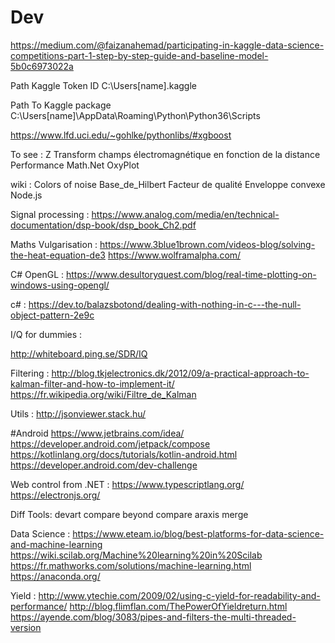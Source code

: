 # Dev
https://medium.com/@faizanahemad/participating-in-kaggle-data-science-competitions-part-1-step-by-step-guide-and-baseline-model-5b0c6973022a

Path Kaggle Token ID
C:\Users\[name]\.kaggle

Path To Kaggle package
C:\Users\[name]\AppData\Roaming\Python\Python36\Scripts

https://www.lfd.uci.edu/~gohlke/pythonlibs/#xgboost

To see :
Z Transform
champs électromagnétique en fonction de la distance
Performance Math.Net
OxyPlot

wiki : 
Colors of noise
Base_de_Hilbert
Facteur de qualité
Enveloppe convexe
Node.js

Signal processing :
https://www.analog.com/media/en/technical-documentation/dsp-book/dsp_book_Ch2.pdf

Maths Vulgarisation :
https://www.3blue1brown.com/videos-blog/solving-the-heat-equation-de3
https://www.wolframalpha.com/

C# OpenGL :
https://www.desultoryquest.com/blog/real-time-plotting-on-windows-using-opengl/

c# :
https://dev.to/balazsbotond/dealing-with-nothing-in-c---the-null-object-pattern-2e9c

I/Q for dummies :

http://whiteboard.ping.se/SDR/IQ

Filtering :
http://blog.tkjelectronics.dk/2012/09/a-practical-approach-to-kalman-filter-and-how-to-implement-it/
https://fr.wikipedia.org/wiki/Filtre_de_Kalman

Utils :
http://jsonviewer.stack.hu/

#Android
https://www.jetbrains.com/idea/
https://developer.android.com/jetpack/compose
https://kotlinlang.org/docs/tutorials/kotlin-android.html
https://developer.android.com/dev-challenge

Web control from .NET :
https://www.typescriptlang.org/
https://electronjs.org/

Diff Tools:
devart compare
beyond compare
araxis merge

Data Science :
https://www.eteam.io/blog/best-platforms-for-data-science-and-machine-learning
https://wiki.scilab.org/Machine%20learning%20in%20Scilab
https://fr.mathworks.com/solutions/machine-learning.html
https://anaconda.org/

Yield :
http://www.ytechie.com/2009/02/using-c-yield-for-readability-and-performance/
http://blog.flimflan.com/ThePowerOfYieldreturn.html
https://ayende.com/blog/3083/pipes-and-filters-the-multi-threaded-version



